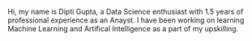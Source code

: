 


Hi, my name is Dipti Gupta, a Data Science enthusiast with 1.5 years of professional experience as an Anayst. I have been working on learning Machine Learning and Artifical Intelligence as a part of my upskilling.
